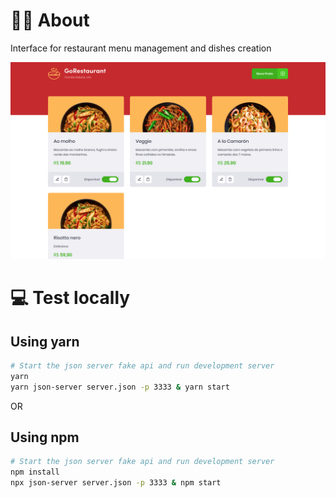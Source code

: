 # 👨‍🍳 About
Interface for restaurant menu management and dishes creation

![Go Restaurant Web](./_captures/web.png)

# 💻 Test locally

## Using yarn
```sh
# Start the json server fake api and run development server
yarn
yarn json-server server.json -p 3333 & yarn start
```
OR

## Using npm
```sh
# Start the json server fake api and run development server
npm install
npx json-server server.json -p 3333 & npm start
```


